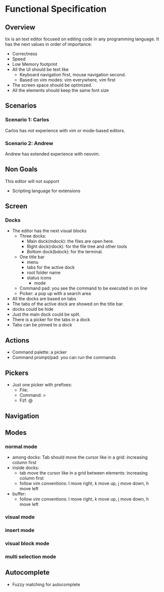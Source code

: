 # Functional Specification

## Overview

tix is an text editor focused on editing code in any programming language. It has the next values in order of importance:

- Correctness
- Speed
- Low Memory footprint
- All the UI should be text like
    - Keyboard navigation first, mouse navigation second.
    - Based on vim modes: vim everywhere, vim first
- The screen space should be optimized.
- All the elements should keep the same font size

## Scenarios

### Scenario 1: Carlos
Carlos has not experience with vim or mode-based editors.

### Scenario 2: Andrew
Andrew has extended experience with neovim.

## Non Goals

This editor will not support
- Scripting language for extensions

## Screen

### Docks

- The editor has the next visual blocks
  - Three docks:
    - Main dock(mdock): the files are open here.
    - Right dock(rdock): for the file tree and other tools
    - Bottom dock(bdock): for the terminal.
  - One title bar
    - menu
    - tabs for the active dock
    - root folder name
    - status icons
      - mode
  - Command pad: you see the command to be executed in on line
  - Picker: a pop up with a search area
- All the docks are based on tabs
- The tabs of the active dock are showed on the title bar.
- docks could be hide
- Just the main dock could be split.
- There is a picker for the tabs in a dock
- Tabs can be pinned to a dock

## Actions

- Command palette: a picker
- Command prompt/pad: you can run the commands

## Pickers

- Just one picker with prefixes:
  - File: <no prefix>
  - Command: >
  - Fzf: @

## Navigation

## Modes

### normal mode

- among docks: Tab should move the cursor like in a grid: increasing column first
- inside docks:
    - tab move the cursor like in a grid between elements: increasing column first
    - follow vim conventions: l move right, k move up, j move down, h move left
- buffer:
    - follow vim conventions: l move right, k move up, j move down, h move left

### visual mode

### insert mode

### visual block mode

### multi selection mode

## Autocomplete

- Fuzzy matching for autocomplete